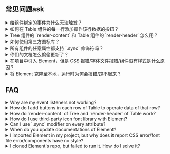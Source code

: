 ## 常见问题ask

<details>
<summary>给组件绑定的事件为什么无法触发？</summary>

在 Vue 2.0 中，为**自定义**组件绑定**原生**事件必须使用 `.native` 修饰符：
```html
<my-component @click.native="handleClick">Click Me</my-component>
```

从易用性的角度出发，我们对 `Button` 组件进行了处理，使它可以监听 `click` 事件：
```html
<el-button @click="handleButtonClick">Click Me</el-button>
```

但是对于其他组件，还是需要添加 `.native` 修饰符。
</details>

<details>
<summary>如何在 Table 组件的每一行添加操作该行数据的按钮？</summary>

使用 [Scoped slot](https://vuejs.org/v2/guide/components.html#Scoped-Slots) 即可：
```html
<el-table-column label="操作">
  <template scope="props">
    <el-button @click.native="showDetail(props.row)">查看详情</el-button>
  </template>
</el-table-column>
```
参数 `row` 即为对应行的数据。
</details>

<details>
<summary>Tree 组件的 `render-content` 和 Table 组件的 `render-header` 怎么用？</summary>

请阅读 Vue 文档 [Render Function](http://vuejs.org/v2/guide/render-function.html) 的相关内容。注意，使用 JSX 来写 Render Function 的话，需要安装 `babel-plugin-transform-vue-jsx`，并参照其[文档](https://github.com/vuejs/babel-plugin-transform-vue-jsx)进行配置。
</details>

<details>
<summary>如何使用第三方图标库？</summary>

只要修改第三方图标库的前缀（具体方法参阅第三方库的文档），并编写相应的 CSS，即可在 Element 中像使用内置图标一样使用第三方图标。例如，将第三方库的前缀改为 `el-icon-my`，然后在其 CSS 文件中添加：
```css
[class^="el-icon-my"], [class*=" el-icon-my"] {
  font-family:"your-font-family" !important;

  /* 以下内容参照第三方图标库本身的规则 */
  font-size: inherit;
  font-style:normal;
  -webkit-font-smoothing: antialiased;
  -moz-osx-font-smoothing: grayscale;
}
```
具体使用时，和 Element 内置的图标用法一样。比如在 `el-input` 中：
```html
<el-input icon="my-xxx" />
```
</details>

<details>
<summary>所有组件的任意属性都支持 `.sync` 修饰符吗？</summary>
  
不是。对于支持 `.sync` 修饰符的属性，我们会在文档的 API 表格中注明。更多 `.sync` 的用法请查看 [Vue 文档](https://vuejs.org/v2/guide/components.html#sync-Modifier)。
</details>

<details>
<summary>你们的文档怎么偷偷更新了？</summary>

我们只会在 Element 发布新版本时同步更新文档，以体现最新的变化。详细的更新内容可以查看 [changelog](https://github.com/ElemeFE/element/blob/master/CHANGELOG.zh-CN.md)。
</details>

<details>
<summary>在项目中引入 Element，但是 CSS 报错/字体文件报错/组件没有样式是什么原因？</summary>

请参考我们提供的 [starter kit](https://github.com/ElementUI/element-starter)，在 webpack 的 loaders 中正确配置 file-loader、css-loader 和 style-loader。此外，我们还提供了基于 [cooking](https://github.com/ElementUI/element-cooking-starter) 和 [laravel](https://github.com/ElementUI/element-in-laravel-starter) 的项目模板。
</details>

<details>
<summary>将 Element 克隆至本地，运行时为何会报错/跑不起来？</summary>

首先，确保克隆的是 master 分支的最新代码，并且文件完整。其次，确保本地的 node 版本在 4.0 以上，npm 版本在 3.0 以上。最后，可以启动开发环境：

```bash
npm run dev
```

或是直接打包：

```bash
npm run dist
```
</details>

## FAQ

<details>
<summary>Why are my event listeners not working?</summary>

In Vue 2.0, adding **native** event handlers in **custom** components requires a `.native` modifier:
```html
<my-component @click.native="handleClick">Click Me</my-component>
```

For the sake of usability, we processed `Button` so it can listen to `click` events:
```html
<el-button @click="handleButtonClick">Click Me</el-button>
```

For other components, the `.native` modifier is still mandatory.
</details>

<details>
<summary>How do I add buttons in each row of Table to operate data of that row?</summary>

Just use [Scoped slot](https://vuejs.org/v2/guide/components.html#Scoped-Slots):
```html
<el-table-column label="Operations">
  <template scope="props">
    <el-button @click.native="showDetail(props.row)">Details</el-button>
  </template>
</el-table-column>
```
The parameter `row` is the data object of corresponding row.
</details>

<details>
<summary>How do `render-content` of Tree and `render-header` of Table work?</summary>

Please refer to [Render Function](http://vuejs.org/v2/guide/render-function.html) in Vue's documentation. In addition, if you are writing render functions with JSX, `babel-plugin-transform-vue-jsx` is required. See [here](https://github.com/vuejs/babel-plugin-transform-vue-jsx) for its configurations.
</details>

<details>
<summary>How do I use third-party icon font library with Element?</summary>

You just need to modify the class name prefix of the third-party library (see their docs for how to do it), and write some CSS, then you can use them just like you use Element built-in icons. For example, change the prefix to `el-icon-my`, and then add the following to its CSS:
```css
[class^="el-icon-my"], [class*=" el-icon-my"] {
  font-family:"your-font-family" !important;

  /* The following is based on original CSS rules of third-party library */
  font-size: inherit;
  font-style:normal;
  -webkit-font-smoothing: antialiased;
  -moz-osx-font-smoothing: grayscale;
}
```
Now you can use them as you do with built-in icons. For example, in `el-input`:
```html
<el-input icon="my-xxx" />
```
</details>

<details>
<summary>Can I use `.sync` modifier on every attribute?</summary>
  
No, only a few attributes supports the `.sync` modifier, and we have explicitly marked them on the documentation's API table. For more information about `.sync`, please refer to [Vue documentation](https://vuejs.org/v2/guide/components.html#sync-Modifier).
</details>

<details>
<summary>When do you update documentations of Element?</summary>

We update documentations only when a new version of Element is published so that it reflects all the changes introduced in that version. Updated changed can be found in the [changelog](https://github.com/ElemeFE/element/blob/master/CHANGELOG.en-US.md)。
</details>

<details>
<summary>I imported Element in my project, but why does it report CSS error/font file error/components have no style?</summary>

Please refer to our [starter kit](https://github.com/ElementUI/element-starter) and correctly configure file-loader, css-loader and style-loader in webpack config file. Besides, we also provide templated based on [cooking](https://github.com/ElementUI/element-cooking-starter) and [laravel](https://github.com/ElementUI/element-in-laravel-starter).
</details>

<details>
<summary>I cloned Element's repo, but failed to run it. How do I solve it?</summary>

First, please make sure to clone the latest code in master branch and cloned files are intact. Then, note that the version of Nodejs should be 4.0+ and npm 3.0+. Finally, activate development:

```bash
npm run dev
```

or build it:

```bash
npm run dist
```
</details>
